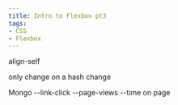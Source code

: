 ```yaml
---
title: Intro to Flexbox pt3
tags:
- CSS
- Flexbox
---
```


align-self


only change on a hash change



Mongo
--link-click
--page-views
--time on page


